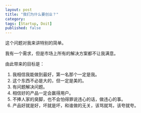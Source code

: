 ```yaml
---
layout: post
title: "我们为什么要创业？"
category:
tags: [Startup, Doit]
published: false
---
```


这个问题对我来讲特别的简单。

我有一个需求，但是市场上所有的解决方案都不让我满意。

由此带来的目标是：

1. 我相信我能做到最好，第一名那个一定是我。
2. 这个东西不必是大的，但一定是美的。
3. 有问题解决问题。
4. 相信好的产品一定会赢得用户。
5. 不捧人家的臭脚，也不会怕得罪说违心的话，做违心的事。
6. 产品好就是好，坏就是坏，和谁做的无关，该骂就骂，该夸就夸。
